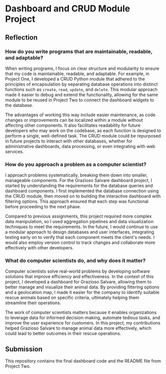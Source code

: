 # Dashboard and CRUD Module Project

## Reflection

### How do you write programs that are maintainable, readable, and adaptable?
When writing programs, I focus on clear structure and modularity to ensure that my code is maintainable, readable, and adaptable. For example, in Project One, I developed a CRUD Python module that adhered to the principles of encapsulation by separating database operations into distinct functions such as `create`, `read`, `update`, and `delete`. This modular approach made it easier to debug and extend the functionality, allowing for the same module to be reused in Project Two to connect the dashboard widgets to the database.

The advantages of working this way include easier maintenance, as code changes or improvements can be localized within a module without affecting other components. It also facilitates readability for future developers who may work on the codebase, as each function is designed to perform a single, well-defined task. The CRUD module could be repurposed in future projects to interact with other databases, whether for administrative dashboards, data processing, or even integrating with web services.

### How do you approach a problem as a computer scientist?
I approach problems systematically, breaking them down into smaller, manageable components. For the Grazioso Salvare dashboard project, I started by understanding the requirements for the database queries and dashboard components. I first implemented the database connection using the CRUD module, then moved on to building the interactive dashboard with filtering options. This approach ensured that each step was functional before proceeding to the next phase.

Compared to previous assignments, this project required more complex data manipulation, so I used aggregation pipelines and data visualization techniques to meet the requirements. In the future, I would continue to use a modular approach to design databases and user interfaces, integrating testing early on to verify that each component meets the client's needs. I would also employ version control to track changes and collaborate more effectively with other developers.

### What do computer scientists do, and why does it matter?
Computer scientists solve real-world problems by developing software solutions that improve efficiency and effectiveness. In the context of this project, I developed a dashboard for Grazioso Salvare, allowing them to better manage and visualize their animal data. By providing filtering options and a geolocation map, I made it easier for the company to identify suitable rescue animals based on specific criteria, ultimately helping them streamline their operations.

The work of computer scientists matters because it enables organizations to leverage data for informed decision-making, automate tedious tasks, and improve the user experience for customers. In this project, my contributions helped Grazioso Salvare to manage animal data more effectively, which could lead to better outcomes in their rescue operations.

## Submission
This repository contains the final dashboard code and the README file from Project Two.

